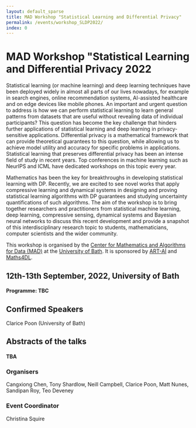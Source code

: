 ```yaml
---
layout: default_sparse
title: MAD Workshop "Statistical Learning and Differential Privacy"
permalink: /events/workshop_SLDP2022/
index: 0
---
```



# MAD Workshop "Statistical Learning and Differential Privacy 2022

Statistical learning (or machine learning) and deep learning techniques have been deployed widely in almost all parts of our lives nowadays, for example in search engines, online recommendation systems, AI-assisted healthcare and on edge devices like mobile phones. An important and urgent question to address is how we can perform statistical learning to learn general patterns from datasets that are useful without revealing data of individual participants? This question has become the key challenge that hinders further applications of statistical learning and deep learning in privacy-sensitive applications. Differential privacy is a mathematical framework that can provide theoretical guarantees to this question, while allowing us to achieve model utility and accuracy for specific problems in applications. Statistical learning that preserves differential privacy has been an intense field of study in recent years. Top conferences in machine learning such as NeurIPS and ICML have dedicated workshops on this topic every year. 

Mathematics has been the key for breakthroughs in developing statistical learning with DP. Recently, we are excited to see novel works that apply compressive learning and dynamical systems in designing and proving statistical learning algorithms with DP guarantees and studying uncertainty quantifications of such algorithms. The aim of the workshop is to bring together researchers and practitioners from statistical machine learning, deep learning, compressive sensing, dynamical systems and Bayesian neural networks to discuss this recent development and provide a snapshot of this interdisciplinary research topic to students, mathematicians, computer scientists and the wider community. 

This workshop is organised by the [Center for Mathematics and Algorithms for Data (MAD)](https://mathematics-and-algorithms-for-data.github.io/) at the [University of Bath](http://www.bath.ac.uk). It is sponsored by [ART-AI](https://cdt-art-ai.ac.uk/) and [Maths4DL](https://people.bath.ac.uk/mascjb/maths4dl.html). 

## 12th-13th September, 2022, University of Bath
<h4 class="pt-3">Programme: TBC</h4>

<!--
|  |&nbsp;&nbsp;&nbsp;&nbsp;&nbsp;&nbsp;| |
|--:||---|
|8:50am || Opening |
|9:00am || [TBA](https://www.) *"TBA"* |
-->
## Confirmed Speakers 
Clarice Poon (University of Bath)

## Abstracts of the talks
<h4 class="pt-3">TBA</h4>

<!--
### Talk 1: Speaker 1 (University 1)

This theorem...
-->

### Organisers
Cangxiong Chen, Tony Shardlow, Neill Campbell, Clarice Poon, Matt Nunes, Sandipan Roy, Teo Deveney

### Event Coordinator
Christina Squire
